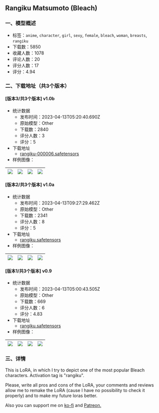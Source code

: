## Rangiku Matsumoto (Bleach)
### 一、模型概述

- 标签：`anime`, `character`, `girl`, `sexy`, `female`, `bleach`, `woman`, `breasts`, `rangiku`
- 下载数：5850
- 收藏人数：1078
- 评论人数：20
- 评分人数：17
- 评分：4.94

### 二、下载地址（共3个版本）

#### [版本3/共3个版本] v1.0b

- 统计数据
  - 发布时间：2023-04-13T05:20:40.690Z
  - 原始模型：Other
  - 下载数：2840
  - 评分人数：3
  - 评分：5
- 下载地址
  - [rangiku-000006.safetensors](https://civitai.com/api/download/models/44315)
- 样例图像：

| <img src="https://image.civitai.com/xG1nkqKTMzGDvpLrqFT7WA/6af36324-45b8-4112-881f-1da1175dd900/width=450/483340.jpeg" /> | <img src="https://image.civitai.com/xG1nkqKTMzGDvpLrqFT7WA/e6ac01cc-c601-4932-6741-385cdb4cf900/width=450/483341.jpeg" /> | <img src="https://image.civitai.com/xG1nkqKTMzGDvpLrqFT7WA/1e1f0391-b8cd-44c9-78f9-854e5c32df00/width=450/483343.jpeg" /> | <img src="https://image.civitai.com/xG1nkqKTMzGDvpLrqFT7WA/5944496a-d973-4f0f-7093-87a259cedc00/width=450/483344.jpeg" /> |
| ---- | ---- | ---- | ---- |

#### [版本2/共3个版本] v1.0a

- 统计数据
  - 发布时间：2023-04-13T09:27:29.462Z
  - 原始模型：Other
  - 下载数：2341
  - 评分人数：8
  - 评分：5
- 下载地址
  - [rangiku.safetensors](https://civitai.com/api/download/models/21026)
- 样例图像：

| <img src="https://image.civitai.com/xG1nkqKTMzGDvpLrqFT7WA/6e0b69e2-857e-4c16-ae9e-63e8d73ff000/width=450/445416.jpeg" /> | <img src="https://image.civitai.com/xG1nkqKTMzGDvpLrqFT7WA/7ce9bcf3-fac6-4bfa-22fa-45d1dd731a00/width=450/222656.jpeg" /> | <img src="https://image.civitai.com/xG1nkqKTMzGDvpLrqFT7WA/c7639a4e-ae43-4873-5b21-cdb5e2f43200/width=450/222657.jpeg" /> | <img src="https://image.civitai.com/xG1nkqKTMzGDvpLrqFT7WA/25ee9ec0-8773-416b-c557-b41a54546e00/width=450/222655.jpeg" /> |
| ---- | ---- | ---- | ---- |

#### [版本1/共3个版本] v0.9

- 统计数据
  - 发布时间：2023-04-13T05:00:43.505Z
  - 原始模型：Other
  - 下载数：669
  - 评分人数：6
  - 评分：4.83
- 下载地址
  - [rangiku.safetensors](https://civitai.com/api/download/models/19889)
- 样例图像：

| <img src="https://image.civitai.com/xG1nkqKTMzGDvpLrqFT7WA/c55e77cb-6ebd-4757-687d-e3c4cf340000/width=450/209651.jpeg" /> | <img src="https://image.civitai.com/xG1nkqKTMzGDvpLrqFT7WA/4f1bef08-efc9-4436-8df5-d939be16eb00/width=450/209656.jpeg" /> | <img src="https://image.civitai.com/xG1nkqKTMzGDvpLrqFT7WA/7a2962f7-f9d3-4968-f60b-59b5c5afcd00/width=450/209655.jpeg" /> | <img src="https://image.civitai.com/xG1nkqKTMzGDvpLrqFT7WA/e30b7535-81bd-42d4-3da7-f498bc994c00/width=450/209654.jpeg" /> |
| ---- | ---- | ---- | ---- |


### 三、详情
<p>This is LoRA, in which I try to depict one of the most popular Bleach characters. Activation tag is "rangiku".</p><p>Please, write all pros and cons of the LoRA, your comments and reviews allow me to remake the LoRA (cause I have no possibility to check it properly) and to make my future loras better.</p><p>Also you can support me on <a target="_blank" rel="ugc" href="https://ko-fi.com/kibantulus">ko-fi</a> and <a target="_blank" rel="ugc" href="https://www.patreon.com/Kibantulus">Patreon.</a></p>